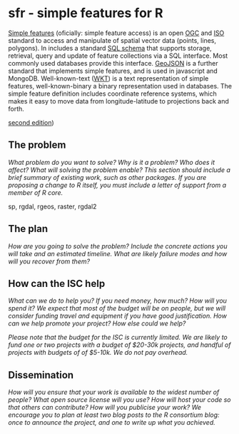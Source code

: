 # sfr - simple features for R

[Simple features](https://en.wikipedia.org/wiki/Simple_Features) (oficially: simple feature access) is an open [OGC](http://www.opengeospatial.org/standards/sfa) and [ISO](http://www.iso.org/iso/home/store/catalogue_tc/catalogue_detail.htm?csnumber=40114) standard to access and manipulate of spatial vector data (points, lines, polygons). In includes a standard [SQL schema](http://www.opengeospatial.org/standards/sfs) that supports storage, retrieval, query and update of feature collections via a SQL interface. Most commonly used databases provide this interface. [GeoJSON](http://geojson.org/) is a further standard that implements simple features, and is used in javascript and MongoDB. Well-known-text ([WKT](https://en.wikipedia.org/wiki/Well-known_text)) is a text representation of simple features, well-known-binary a binary representation used in databases. The simple feature definition includes coordinate reference systems, which makes it easy to move data from longitude-latitude to projections back and forth.


[second edition](http://www.springer.com/statistics/life+sciences%2C+medicine+%26+health/book/978-1-4614-7617-7))

## The problem
_What problem do you want to solve? Why is it a problem? Who does it affect? What will solving the problem enable? This section should include a brief summary of existing work, such as other packages. If you are proposing a change to R itself, you must include a letter of support from a member of R core._

sp, rgdal, rgeos, raster, rgdal2

## The plan
_How are you going to solve the problem? Include the concrete actions you will take and an estimated timeline. What are likely failure modes and how will you recover from them?_



## How can the ISC help
_What can we do to help you? If you need money, how much? How will you spend it? We expect that most of the budget will be on people, but we will  consider funding travel and equipment if you have good justification. How can we help promote your project? How else could we help?_

_Please note that the budget for the ISC is currently limited. We are likely to fund one or two projects with a budget of $20-30k projects, and handful of projects with budgets of  of $5-10k. We do not pay overhead._



## Dissemination

_How will you ensure that your work is available to the widest number of people? What open source license will you use? How will host your code so that others can contribute? How will you publicise your work? We encourage you to plan at least two blog posts to the R consortium blog: once to announce the project, and one to write up what you achieved._
